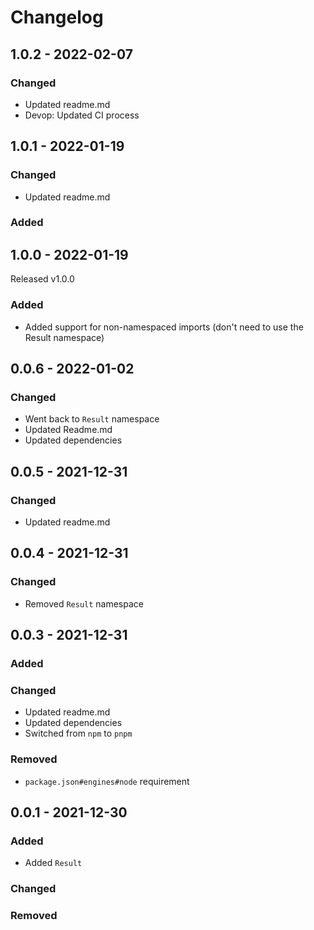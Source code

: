 # Changelog

## 1.0.2 - 2022-02-07

### Changed

- Updated readme.md
- Devop: Updated CI process

## 1.0.1 - 2022-01-19

### Changed

- Updated readme.md

### Added

## 1.0.0 - 2022-01-19

Released v1.0.0

### Added

- Added support for non-namespaced imports (don't need to use the Result
  namespace)

## 0.0.6 - 2022-01-02

### Changed

- Went back to `Result` namespace
- Updated Readme.md
- Updated dependencies

## 0.0.5 - 2021-12-31

### Changed

- Updated readme.md

## 0.0.4 - 2021-12-31

### Changed

- Removed `Result` namespace

## 0.0.3 - 2021-12-31

### Added

### Changed

- Updated readme.md
- Updated dependencies
- Switched from `npm` to `pnpm`

### Removed

- `package.json#engines#node` requirement

## 0.0.1 - 2021-12-30

### Added

- Added `Result`

### Changed

### Removed
